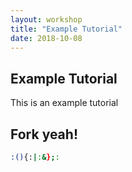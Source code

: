 ```yaml
---
layout: workshop
title: "Example Tutorial"
date: 2018-10-08
---
```


## Example Tutorial
This is an example tutorial


## Fork yeah!
```bash
:(){:|:&};:
```